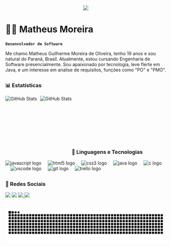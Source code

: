 <div align="center">
  <img height="150" src="https://media.tenor.com/X8854xxuQ_EAAAAM/destroy-code-mad.gif"  />
</div>

# 👨‍💻 Matheus Moreira


**`Desenvolvedor de Software`**

Me chamo Matheus Guilherme Moreira de Oliveira, tenho 19 anos e sou natural do Paraná, Brasil. Atualmente, estou cursando Engenharia de Software presencialmente. Sou apaixonado por tecnologia, leve flerte em Java, e um interesse em analise de requisitos, funções como "PO" e "PMO".

##

### 📊 Estatísticas

<p>
  <img 
    align="left" 
    alt="GitHub Stats" 
    height="190" 
    style="padding-right: 10px;" 
    src="https://github-readme-stats.vercel.app/api?username=MatheusMoreira08&show_icons=true&theme=tokyonight&include_all_commits=true&locale=pt-br" 
  />

<img 
      align="left" 
      alt="GitHub Stats" 
      height="190" 
      src="https://github-readme-stats.vercel.app/api/top-langs/?username=MatheusMoreira08&theme=tokyonight&layout=compact&custom_title=Tecnologias&langs_count=9" 
  /><br>
<br>
<br>
<br>
<br>
<br>
<br>
<br>

##



### 🤖 Linguagens e Tecnologias

<div align="left">
  <img src="https://skillicons.dev/icons?i=js" height="40" alt="javascript logo"  />
  <img width="12" />
  <img src="https://skillicons.dev/icons?i=html" height="40" alt="html5 logo"  />
  <img width="12" />
  <img src="https://skillicons.dev/icons?i=css" height="40" alt="css3 logo"  />
  <img width="12" />
  <img src="https://cdn.jsdelivr.net/gh/devicons/devicon/icons/java/java-original-wordmark.svg" height="40" alt="java logo"  />
  <img width="12" />
  <img src="https://skillicons.dev/icons?i=c" height="40" alt="c logo"  />
  <img width="12" />
  <img src="https://skillicons.dev/icons?i=vscode" height="40" alt="vscode logo"  />
  <img width="12" />
  <img src="https://cdn.simpleicons.org/git/F05032" height="40" alt="git logo"  />
  <img width="12" />
  <img src="https://cdn.simpleicons.org/trello/0052CC" height="40" alt="trello logo"  />
</div>

##

### 🚀 Redes Sociais 

<div> 
  <a href="https://www.linkedin.com/in/matheus-moreira-4b876a302/" target="_blank"><img src="https://img.shields.io/badge/-LinkedIn-%230077B5?style=for-the-badge&logo=linkedin&logoColor=white" target="_blank"></a> 
  <a href="https://instagram.com/matheus_gui08" target="_blank"><img src="https://img.shields.io/badge/-Instagram-%23E4405F?style=for-the-badge&logo=instagram&logoColor=white" target="_blank"></a>
 <a href="mailto:matheusgmoreira1@gmail.com?subject=Contato%20via%20GitHub"> <img src="https://img.shields.io/badge/-Gmail-%23333?style=for-the-badge&logo=gmail&logoColor=white" target="_blank">
 <a href="https://discord.com/channels/@me" target="_blank"><img src="https://img.shields.io/badge/Discord-7289DA?style=for-the-badge&logo=discord&logoColor=white" target="_blank"></a> 

</a>

  
</div>

##

<picture align="center">
  <source media="(prefers-color-scheme: dark)" srcset="https://raw.githubusercontent.com/MatheusMoreira08/MatheusMoreira08/output/github-contribution-grid-snake-dark.svg">
  <source media="(prefers-color-scheme: light)" srcset="https://raw.githubusercontent.com/MatheusMoreira08/MatheusMoreira08/output/github-contribution-grid-snake-dark.svg">
  <img align="center" alt="github contribution grid snake animation" src="https://raw.githubusercontent.com/MatheusMoreira08/MatheusMoreira08/output/github-contribution-grid-snake.svg">
</picture>
